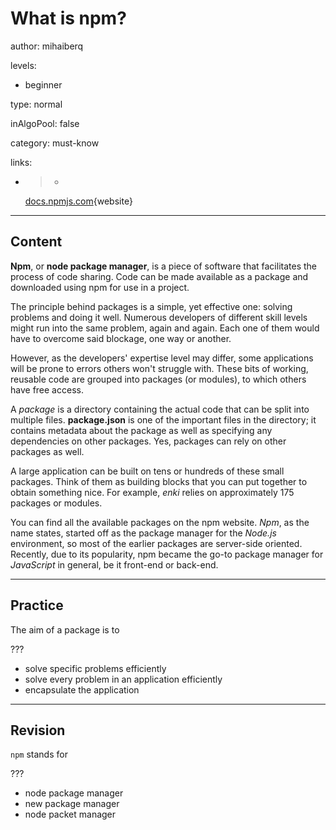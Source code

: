 # What is npm?
author: mihaiberq

levels:
  - beginner

type: normal

inAlgoPool: false

category: must-know

links:

  - >-
    [docs.npmjs.com](https://docs.npmjs.com/getting-started/what-is-npm){website}

---
## Content

**Npm**, or **node package manager**, is a piece of software that facilitates the process of code sharing. Code can be made available as a package and downloaded using npm for use in a project.

The principle behind packages is a simple, yet effective one: solving problems and doing it well. Numerous developers of different skill levels might run into the same problem, again and again. Each one of them would have to overcome said blockage, one way or another.

However, as the developers' expertise level may differ, some applications will be prone to errors others won't struggle with. These bits of working, reusable code are grouped into packages (or modules), to which others have free access.

A *package* is a directory containing the actual code that can be split into multiple files. **package.json** is one of the important files in the directory; it contains metadata about the package as well as specifying any dependencies on other packages. Yes, packages can rely on other packages as well.

A large application can be built on tens or hundreds of these small packages. Think of them as building blocks that you can put together to obtain something nice. For example, *enki* relies on approximately 175 packages or modules.

You can find all the available packages on the npm website. *Npm*, as the name states, started off as the package manager for the *Node.js* environment, so most of the earlier packages are server-side oriented. Recently, due to its popularity, npm became the go-to package manager for *JavaScript* in general, be it front-end or back-end.

---
## Practice

The aim of a package is to

???

* solve specific problems efficiently
* solve every problem in an application efficiently
* encapsulate the application

---
## Revision

`npm` stands for

???

* node package manager
* new package manager
* node packet manager
